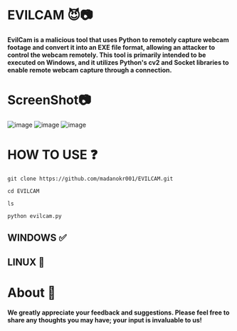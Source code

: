 # EVILCAM 😈📷
**EvilCam is a malicious tool that uses Python to remotely capture webcam footage and convert it into an EXE file format, allowing an attacker to control the webcam remotely. This tool is primarily intended to be executed on Windows, and it utilizes Python's cv2 and Socket libraries to enable remote webcam capture through a connection.**

# ScreenShot📷
![image](https://github.com/user-attachments/assets/67b5189a-6db3-40e1-a829-aab44e8c01a1)
![image](https://github.com/user-attachments/assets/904e6eda-6969-4c5b-8eb6-e21e1f4d5c91)
![image](https://github.com/user-attachments/assets/954a8e7e-0574-4d30-a5cd-50b39ac6b69e)




# HOW TO USE ❓
```
git clone https://github.com/madanokr001/EVILCAM.git
```
```
cd EVILCAM
```
```
ls
```
```
python evilcam.py
```
## WINDOWS ✅
## LINUX 🚫

# About 🤑
**We greatly appreciate your feedback and suggestions. Please feel free to share any thoughts you may have; your input is invaluable to us!**






